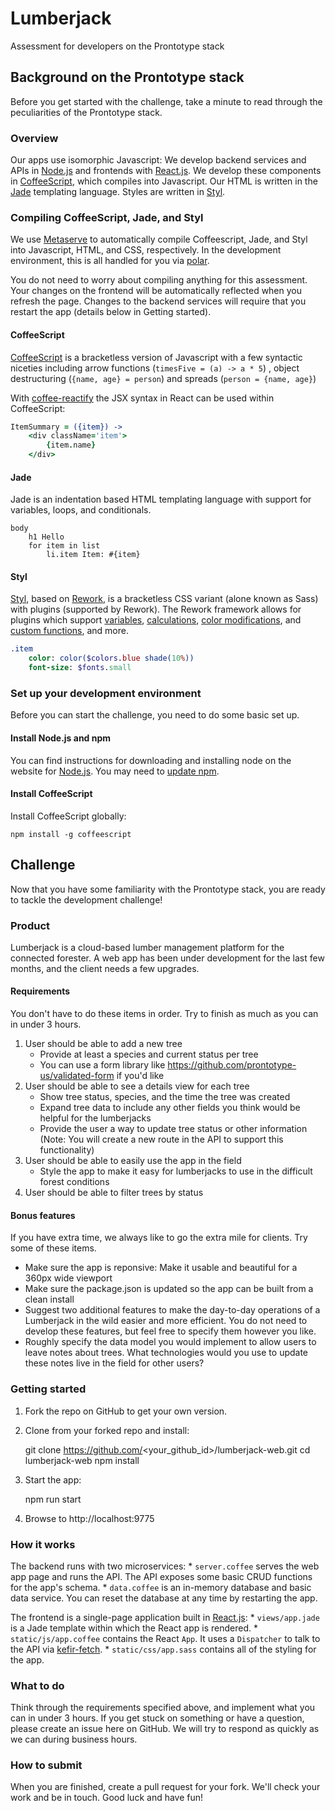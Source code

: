 # Lumberjack
Assessment for developers on the Prontotype stack

## Background on the Prontotype stack

Before you get started with the challenge, take a minute to read through the peculiarities of the Prontotype stack.

### Overview

Our apps use isomorphic Javascript: We develop backend services and APIs in [Node.js](https://nodejs.org/en/) and frontends with [React.js](https://facebook.github.io/react/). We develop these components in [CoffeeScript](http://coffeescript.org/), which compiles into Javascript. Our HTML is written in the [Jade](https://www.npmjs.com/package/jade) templating language. Styles are written in [Styl](https://github.com/tj/styl).

### Compiling CoffeeScript, Jade, and Styl

We use [Metaserve](https://github.com/prontotype-us/metaserve) to automatically compile Coffeescript, Jade, and Styl into Javascript, HTML, and CSS, respectively. In the development environment, this is all handled for you via [polar](https://www.npmjs.com/package/polar).

You do not need to worry about compiling anything for this assessment. Your changes on the frontend will be automatically reflected when you refresh the page. Changes to the backend services will require that you restart the app (details below in Getting started).

#### CoffeeScript
[CoffeeScript](http://coffeescript.org/) is a bracketless version of Javascript with a few syntactic niceties including arrow functions (`timesFive = (a) -> a * 5`) , object destructuring (`{name, age} = person`) and spreads (`person = {name, age}`)

With [coffee-reactify](https://github.com/jsdf/coffee-reactify) the JSX syntax in React can be used within CoffeeScript:

```coffee
ItemSummary = ({item}) ->
    <div className='item'>
        {item.name}
    </div>
```

#### Jade

Jade is an indentation based HTML templating language with support for variables, loops, and conditionals.

```jade
body
    h1 Hello
    for item in list
        li.item Item: #{item}
```

#### Styl

[Styl](https://github.com/tj/styl), based on [Rework](https://github.com/reworkcss/rework), is a bracketless CSS variant (alone known as Sass) with plugins (supported by Rework). The Rework framework allows for plugins which support [variables](https://github.com/bloglovin/node-rework-variant), [calculations](https://github.com/reworkcss/rework-calc), [color modifications](https://github.com/ianstormtaylor/rework-color-function), and [custom functions](https://github.com/reworkcss/rework-plugin-function), and more.

```sass
.item
    color: color($colors.blue shade(10%))
    font-size: $fonts.small
```

### Set up your development environment

Before you can start the challenge, you need to do some basic set up.

#### Install Node.js and npm

You can find instructions for downloading and installing node on the website for [Node.js](https://nodejs.org). You may need to [update npm](https://docs.npmjs.com/getting-started/installing-node).

#### Install CoffeeScript

Install CoffeeScript globally:

    npm install -g coffeescript

## Challenge 

Now that you have some familiarity with the Prontotype stack, you are ready to tackle the development challenge!

### Product

Lumberjack is a cloud-based lumber management platform for the connected forester. A web app has been under development for the last few months, and the client needs a few upgrades.

#### Requirements

You don't have to do these items in order. Try to finish as much as you can in under 3 hours.

1. User should be able to add a new tree
    * Provide at least a species and current status per tree
    * You can use a form library like https://github.com/prontotype-us/validated-form if you'd like
2. User should be able to see a details view for each tree
    * Show tree status, species, and the time the tree was created
    * Expand tree data to include any other fields you think would be helpful for the lumberjacks
    * Provide the user a way to update tree status or other information (Note: You will create a new route in the API to support this functionality)
3. User should be able to easily use the app in the field
    * Style the app to make it easy for lumberjacks to use in the difficult forest conditions
4. User should be able to filter trees by status

#### Bonus features

If you have extra time, we always like to go the extra mile for clients. Try some of these items.

* Make sure the app is reponsive: Make it usable and beautiful for a 360px wide viewport
* Make sure the package.json is updated so the app can be built from a clean install
* Suggest two additional features to make the day-to-day operations of a Lumberjack in the wild easier and more efficient. You do not need to develop these features, but feel free to specify them however you like.
* Roughly specify the data model you would implement to allow users to leave notes about trees. What technologies would you use to update these notes live in the field for other users?

### Getting started

1. Fork the repo on GitHub to get your own version.

2. Clone from your forked repo and install:

    git clone https://github.com/<your_github_id>/lumberjack-web.git
    cd lumberjack-web
    npm install

3. Start the app:

    npm run start

4. Browse to http://localhost:9775

### How it works

The backend runs with two microservices:
    * `server.coffee` serves the web app page and runs the API. The API exposes some basic CRUD functions for the app's schema. 
    *  `data.coffee` is an in-memory database and basic data service. You can reset the database at any time by restarting the app.

The frontend is a single-page application built in [React.js](https://facebook.github.io/react/):
    * `views/app.jade` is a Jade template within which the React app is rendered.
    * `static/js/app.coffee` contains the React `App`. It uses a `Dispatcher` to talk to the API via [kefir-fetch](https://github.com/prontotype-us/kefir-fetch).
    * `static/css/app.sass` contains all of the styling for the app.

### What to do

Think through the requirements specified above, and implement what you can in under 3 hours. If you get stuck on something or have a question, please create an issue here on GitHub. We will try to respond as quickly as we can during business hours.

### How to submit

When you are finished, create a pull request for your fork. We'll check your work and be in touch. Good luck and have fun!
